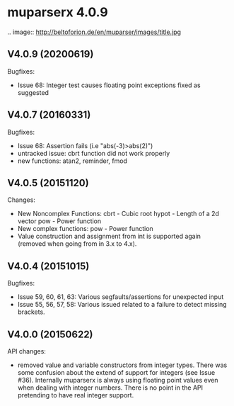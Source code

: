 muparserx 4.0.9
===========================
.. image:: http://beltoforion.de/en/muparser/images/title.jpg

V4.0.9 (20200619)
-----------------
Bugfixes:
  - Issue 68: 	Integer test causes floating point exceptions fixed as suggested

V4.0.7 (20160331)
-----------------
Bugfixes:
  - Issue 68: 	Assertion fails (i.e "abs(-3)>abs(2)")
  - untracked issue: cbrt function did not work properly
  - new functions: atan2, reminder, fmod
  
V4.0.5 (20151120)
-----------------

Changes:
  - New Noncomplex Functions:	cbrt  - Cubic root
                                hypot - Length of a 2d vector
                                pow   - Power function
  - New complex functions:      pow   - Power function
  - Value construction and assignment from int is supported again (removed
    when going from in 3.x to 4.x).

V4.0.4 (20151015)
-----------------

Bugfixes:
  - Issue 59, 60, 61, 63: Various segfaults/assertions for unexpected 
                          input        
  - Issue 55, 56, 57, 58: Various issued related to a failure to detect 
                          missing brackets.

V4.0.0 (20150622)
-----------------

API changes:
  - removed value and variable constructors from integer types. There was 
    some confusion about the extend of support for integers (see Issue 
    #36). Internally muparserx is always using floating point values even 
    when dealing with integer numbers. There is no point in the API 
    pretending to have real integer support.
